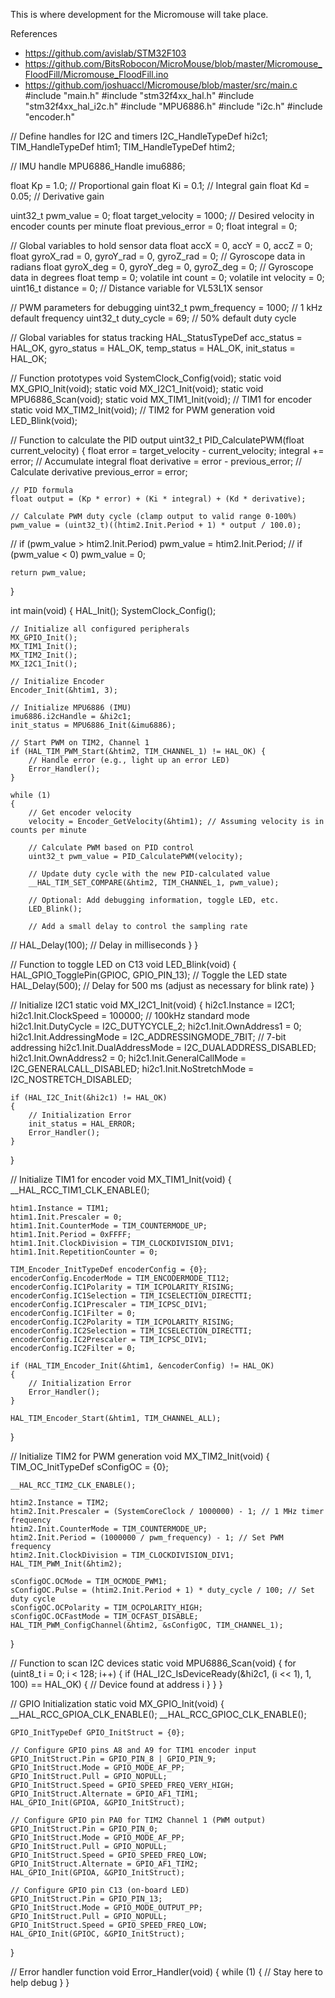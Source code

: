 This is where development for the Micromouse will take place.


References
- https://github.com/avislab/STM32F103
- https://github.com/BitsRobocon/MicroMouse/blob/master/Micromouse_FloodFill/Micromouse_FloodFill.ino
- https://github.com/joshuaccl/Micromouse/blob/master/src/main.c
#include "main.h"
#include "stm32f4xx_hal.h"
#include "stm32f4xx_hal_i2c.h"
#include "MPU6886.h"
#include "i2c.h"
#include "encoder.h"

// Define handles for I2C and timers
I2C_HandleTypeDef hi2c1;
TIM_HandleTypeDef htim1;
TIM_HandleTypeDef htim2;

// IMU handle
MPU6886_Handle imu6886;

float Kp = 1.0;  // Proportional gain
float Ki = 0.1;  // Integral gain
float Kd = 0.05; // Derivative gain

uint32_t pwm_value = 0;
float target_velocity = 1000; // Desired velocity in encoder counts per minute
float previous_error = 0;
float integral = 0;

// Global variables to hold sensor data
float accX = 0, accY = 0, accZ = 0;
float gyroX_rad = 0, gyroY_rad = 0, gyroZ_rad = 0; // Gyroscope data in radians
float gyroX_deg = 0, gyroY_deg = 0, gyroZ_deg = 0; // Gyroscope data in degrees
float temp = 0;
volatile int count = 0;
volatile int velocity = 0;
uint16_t distance = 0; // Distance variable for VL53L1X sensor

// PWM parameters for debugging
uint32_t pwm_frequency = 1000;  // 1 kHz default frequency
uint32_t duty_cycle = 69;       // 50% default duty cycle

// Global variables for status tracking
HAL_StatusTypeDef acc_status = HAL_OK, gyro_status = HAL_OK, temp_status = HAL_OK, init_status = HAL_OK;

// Function prototypes
void SystemClock_Config(void);
static void MX_GPIO_Init(void);
static void MX_I2C1_Init(void);
static void MPU6886_Scan(void);
static void MX_TIM1_Init(void); // TIM1 for encoder
static void MX_TIM2_Init(void); // TIM2 for PWM generation
void LED_Blink(void);

// Function to calculate the PID output
uint32_t PID_CalculatePWM(float current_velocity)
{
    float error = target_velocity - current_velocity;
    integral += error;                     // Accumulate integral
    float derivative = error - previous_error; // Calculate derivative
    previous_error = error;

    // PID formula
    float output = (Kp * error) + (Ki * integral) + (Kd * derivative);

    // Calculate PWM duty cycle (clamp output to valid range 0-100%)
    pwm_value = (uint32_t)((htim2.Init.Period + 1) * output / 100.0);
//    if (pwm_value > htim2.Init.Period) pwm_value = htim2.Init.Period;
//    if (pwm_value < 0) pwm_value = 0;

    return pwm_value;
}

int main(void)
{
    HAL_Init();
    SystemClock_Config();

    // Initialize all configured peripherals
    MX_GPIO_Init();
    MX_TIM1_Init();
    MX_TIM2_Init();
    MX_I2C1_Init();

    // Initialize Encoder
    Encoder_Init(&htim1, 3);

    // Initialize MPU6886 (IMU)
    imu6886.i2cHandle = &hi2c1;
    init_status = MPU6886_Init(&imu6886);

    // Start PWM on TIM2, Channel 1
    if (HAL_TIM_PWM_Start(&htim2, TIM_CHANNEL_1) != HAL_OK) {
        // Handle error (e.g., light up an error LED)
        Error_Handler();
    }

    while (1)
    {
        // Get encoder velocity
        velocity = Encoder_GetVelocity(&htim1); // Assuming velocity is in counts per minute

        // Calculate PWM based on PID control
        uint32_t pwm_value = PID_CalculatePWM(velocity);

        // Update duty cycle with the new PID-calculated value
        __HAL_TIM_SET_COMPARE(&htim2, TIM_CHANNEL_1, pwm_value);

        // Optional: Add debugging information, toggle LED, etc.
        LED_Blink();

        // Add a small delay to control the sampling rate
//        HAL_Delay(100); // Delay in milliseconds
    }
}

// Function to toggle LED on C13
void LED_Blink(void)
{
    HAL_GPIO_TogglePin(GPIOC, GPIO_PIN_13); // Toggle the LED state
    HAL_Delay(500); // Delay for 500 ms (adjust as necessary for blink rate)
}

// Initialize I2C1
static void MX_I2C1_Init(void)
{
    hi2c1.Instance = I2C1;
    hi2c1.Init.ClockSpeed = 100000;                       // 100kHz standard mode
    hi2c1.Init.DutyCycle = I2C_DUTYCYCLE_2;
    hi2c1.Init.OwnAddress1 = 0;
    hi2c1.Init.AddressingMode = I2C_ADDRESSINGMODE_7BIT;  // 7-bit addressing
    hi2c1.Init.DualAddressMode = I2C_DUALADDRESS_DISABLED;
    hi2c1.Init.OwnAddress2 = 0;
    hi2c1.Init.GeneralCallMode = I2C_GENERALCALL_DISABLED;
    hi2c1.Init.NoStretchMode = I2C_NOSTRETCH_DISABLED;

    if (HAL_I2C_Init(&hi2c1) != HAL_OK)
    {
        // Initialization Error
        init_status = HAL_ERROR;
        Error_Handler();
    }
}

// Initialize TIM1 for encoder
void MX_TIM1_Init(void)
{
    __HAL_RCC_TIM1_CLK_ENABLE();

    htim1.Instance = TIM1;
    htim1.Init.Prescaler = 0;
    htim1.Init.CounterMode = TIM_COUNTERMODE_UP;
    htim1.Init.Period = 0xFFFF;
    htim1.Init.ClockDivision = TIM_CLOCKDIVISION_DIV1;
    htim1.Init.RepetitionCounter = 0;

    TIM_Encoder_InitTypeDef encoderConfig = {0};
    encoderConfig.EncoderMode = TIM_ENCODERMODE_TI12;
    encoderConfig.IC1Polarity = TIM_ICPOLARITY_RISING;
    encoderConfig.IC1Selection = TIM_ICSELECTION_DIRECTTI;
    encoderConfig.IC1Prescaler = TIM_ICPSC_DIV1;
    encoderConfig.IC1Filter = 0;
    encoderConfig.IC2Polarity = TIM_ICPOLARITY_RISING;
    encoderConfig.IC2Selection = TIM_ICSELECTION_DIRECTTI;
    encoderConfig.IC2Prescaler = TIM_ICPSC_DIV1;
    encoderConfig.IC2Filter = 0;

    if (HAL_TIM_Encoder_Init(&htim1, &encoderConfig) != HAL_OK)
    {
        // Initialization Error
        Error_Handler();
    }

    HAL_TIM_Encoder_Start(&htim1, TIM_CHANNEL_ALL);
}

// Initialize TIM2 for PWM generation
void MX_TIM2_Init(void) {
    TIM_OC_InitTypeDef sConfigOC = {0};

    __HAL_RCC_TIM2_CLK_ENABLE();

    htim2.Instance = TIM2;
    htim2.Init.Prescaler = (SystemCoreClock / 1000000) - 1; // 1 MHz timer frequency
    htim2.Init.CounterMode = TIM_COUNTERMODE_UP;
    htim2.Init.Period = (1000000 / pwm_frequency) - 1; // Set PWM frequency
    htim2.Init.ClockDivision = TIM_CLOCKDIVISION_DIV1;
    HAL_TIM_PWM_Init(&htim2);

    sConfigOC.OCMode = TIM_OCMODE_PWM1;
    sConfigOC.Pulse = (htim2.Init.Period + 1) * duty_cycle / 100; // Set duty cycle
    sConfigOC.OCPolarity = TIM_OCPOLARITY_HIGH;
    sConfigOC.OCFastMode = TIM_OCFAST_DISABLE;
    HAL_TIM_PWM_ConfigChannel(&htim2, &sConfigOC, TIM_CHANNEL_1);
}

// Function to scan I2C devices
static void MPU6886_Scan(void)
{
    for (uint8_t i = 0; i < 128; i++)
    {
        if (HAL_I2C_IsDeviceReady(&hi2c1, (i << 1), 1, 100) == HAL_OK)
        {
            // Device found at address i
        }
    }
}

// GPIO Initialization
static void MX_GPIO_Init(void)
{
    __HAL_RCC_GPIOA_CLK_ENABLE();
    __HAL_RCC_GPIOC_CLK_ENABLE();

    GPIO_InitTypeDef GPIO_InitStruct = {0};

    // Configure GPIO pins A8 and A9 for TIM1 encoder input
    GPIO_InitStruct.Pin = GPIO_PIN_8 | GPIO_PIN_9;
    GPIO_InitStruct.Mode = GPIO_MODE_AF_PP;
    GPIO_InitStruct.Pull = GPIO_NOPULL;
    GPIO_InitStruct.Speed = GPIO_SPEED_FREQ_VERY_HIGH;
    GPIO_InitStruct.Alternate = GPIO_AF1_TIM1;
    HAL_GPIO_Init(GPIOA, &GPIO_InitStruct);

    // Configure GPIO pin PA0 for TIM2 Channel 1 (PWM output)
    GPIO_InitStruct.Pin = GPIO_PIN_0;
    GPIO_InitStruct.Mode = GPIO_MODE_AF_PP;
    GPIO_InitStruct.Pull = GPIO_NOPULL;
    GPIO_InitStruct.Speed = GPIO_SPEED_FREQ_LOW;
    GPIO_InitStruct.Alternate = GPIO_AF1_TIM2;
    HAL_GPIO_Init(GPIOA, &GPIO_InitStruct);

    // Configure GPIO pin C13 (on-board LED)
    GPIO_InitStruct.Pin = GPIO_PIN_13;
    GPIO_InitStruct.Mode = GPIO_MODE_OUTPUT_PP;
    GPIO_InitStruct.Pull = GPIO_NOPULL;
    GPIO_InitStruct.Speed = GPIO_SPEED_FREQ_LOW;
    HAL_GPIO_Init(GPIOC, &GPIO_InitStruct);
}

// Error handler function
void Error_Handler(void)
{
    while (1)
    {
        // Stay here to help debug
    }
}
